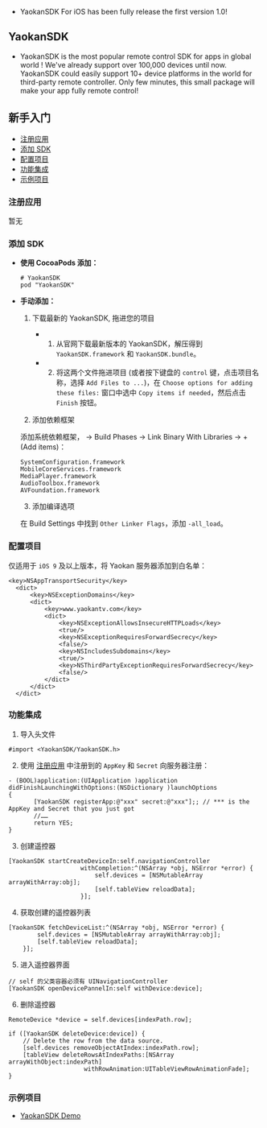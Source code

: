 * YaokanSDK For iOS has been fully release the first version 1.0!

## YaokanSDK
* YaokanSDK is the most popular remote control SDK for apps in global world ! We've already support over 100,000 devices until now.
YaokanSDK could easily support 10+ device platforms in the world for third-party remote controller. Only few minutes, this small package will make your app fully remote control!

## 新手入门
* [注册应用](#create_app_id)
* [添加 SDK](#add_sdk)
* [配置项目](#configuration)
* [功能集成](#integration)
* [示例项目](#demo)

### <a id="create_app_id"></a>注册应用
暂无

### <a id="add_sdk"></a>添加 SDK

* **使用 CocoaPods 添加：**
  ```objc
  # YaokanSDK
  pod "YaokanSDK"
  ```

* **手动添加：**

  1. 下载最新的 YaokanSDK, 拖进您的项目

     * 1) 从官网下载最新版本的 YaokanSDK，解压得到 `YaokanSDK.framework` 和 `YaokanSDK.bundle`。

     * 2) 将这两个文件拖进项目 (或者按下键盘的 `control` 键，点击项目名称，选择 `Add Files to ...`)，在 `Choose options for adding these files:` 窗口中选中 `Copy items if needed`，然后点击 `Finish` 按钮。

  2. 添加依赖框架

    添加系统依赖框架，*<TARGET NAME>* -> Build Phases -> Link Binary With Libraries -> + (Add items)：
    ```objc
    SystemConfiguration.framework
    MobileCoreServices.framework
    MediaPlayer.framework
    AudioToolbox.framework
    AVFoundation.framework
    ```

  3. 添加编译选项

    在 Build Settings 中找到 `Other Linker Flags`，添加 `-all_load`。

### <a id="configuration"></a>配置项目

  仅适用于 `iOS 9` 及以上版本，将 Yaokan 服务器添加到白名单：
  ```objc
  <key>NSAppTransportSecurity</key>
	<dict>
		<key>NSExceptionDomains</key>
		<dict>
			<key>www.yaokantv.com</key>
			<dict>
				<key>NSExceptionAllowsInsecureHTTPLoads</key>
				<true/>
				<key>NSExceptionRequiresForwardSecrecy</key>
				<false/>
				<key>NSIncludesSubdomains</key>
				<true/>
				<key>NSThirdPartyExceptionRequiresForwardSecrecy</key>
				<false/>
			</dict>
		</dict>
	</dict>
  ```

### <a id="integration"></a>功能集成
1. 导入头文件
```objc
#import <YaokanSDK/YaokanSDK.h>
```

2. 使用 [注册应用](#create_app_id) 中注册到的 `AppKey` 和 `Secret` 向服务器注册：

  ```objc
  -	(BOOL)application:(UIApplication )application didFinishLaunchingWithOptions:(NSDictionary )launchOptions
  {
         [YaokanSDK registerApp:@"xxx" secret:@"xxx"];; // *** is the AppKey and Secret that you just got
         //……
         return YES;
  }
  ```

3. 创建遥控器
```objc
[YaokanSDK startCreateDeviceIn:self.navigationController
                    withCompletion:^(NSArray *obj, NSError *error) {
                        self.devices = [NSMutableArray arrayWithArray:obj];
                        [self.tableView reloadData];
                    }];
```

4. 获取创建的遥控器列表
```objc
[YaokanSDK fetchDeviceList:^(NSArray *obj, NSError *error) {
        self.devices = [NSMutableArray arrayWithArray:obj];
        [self.tableView reloadData];
    }];
```

5. 进入遥控器界面
```objc
// self 的父类容器必须有 UINavigationController
[YaokanSDK openDevicePannelIn:self withDevice:device];
```

6. 删除遥控器
  ```objc
  RemoteDevice *device = self.devices[indexPath.row];

  if ([YaokanSDK deleteDevice:device]) {
      // Delete the row from the data source.
      [self.devices removeObjectAtIndex:indexPath.row];
      [tableView deleteRowsAtIndexPaths:[NSArray arrayWithObject:indexPath]
                       withRowAnimation:UITableViewRowAnimationFade];
  }
  ```

### <a id="demo"></a>示例项目
* [YaokanSDK Demo](http://github.com/yaokantv/YaokanSDK)
